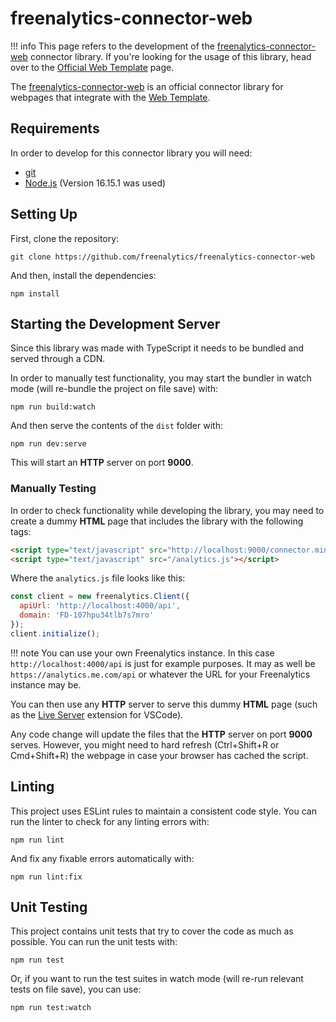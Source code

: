 # freenalytics-connector-web

!!! info
    This page refers to the development of the [freenalytics-connector-web](https://github.com/freenalytics/freenalytics-connector-web) connector library.
    If you're looking for the usage of this library, head over to the [Official Web Template](../../official-templates/web-template.md#usage) page.

The [freenalytics-connector-web](https://github.com/freenalytics/freenalytics-connector-web) is an official connector library
for webpages that integrate with the [Web Template](../../official-templates/web-template.md).

## Requirements

In order to develop for this connector library you will need:

* [git](https://git-scm.com/)
* [Node.js](https://nodejs.org/en/) (Version 16.15.1 was used)

## Setting Up

First, clone the repository:

```text
git clone https://github.com/freenalytics/freenalytics-connector-web
```

And then, install the dependencies:

```text
npm install
```

## Starting the Development Server

Since this library was made with TypeScript it needs to be bundled and served through a CDN.

In order to manually test functionality, you may start the bundler in watch mode (will re-bundle the project on file save) with:

```text
npm run build:watch
```

And then serve the contents of the `dist` folder with:

```text
npm run dev:serve
```

This will start an **HTTP** server on port **9000**.

### Manually Testing

In order to check functionality while developing the library, you may need to create a dummy **HTML** page that includes the library with the following tags:

```html
<script type="text/javascript" src="http://localhost:9000/connector.min.js"></script>
<script type="text/javascript" src="/analytics.js"></script>
```

Where the `analytics.js` file looks like this:

```js
const client = new freenalytics.Client({
  apiUrl: 'http://localhost:4000/api',
  domain: 'FD-107hpu34tlb7s7mro'
});
client.initialize();
```

!!! note
    You can use your own Freenalytics instance. In this case `http://localhost:4000/api` is just for example purposes. It may as well be `https://analytics.me.com/api` or whatever the URL for
    your Freenalytics instance may be.

You can then use any **HTTP** server to serve this dummy **HTML** page (such as the [Live Server](https://marketplace.visualstudio.com/items?itemName=ritwickdey.LiveServer) extension for VSCode).

Any code change will update the files that the **HTTP** server on port **9000** serves. However, you might need to hard refresh (Ctrl+Shift+R or Cmd+Shift+R) the webpage in case your browser has cached the script.

## Linting

This project uses ESLint rules to maintain a consistent code style. You can run the linter to check for any linting errors with:

```text
npm run lint
```

And fix any fixable errors automatically with:

```text
npm run lint:fix
```

## Unit Testing

This project contains unit tests that try to cover the code as much as possible. You can run the unit tests with:

```text
npm run test
```

Or, if you want to run the test suites in watch mode (will re-run relevant tests on file save), you can use:

```text
npm run test:watch
```
